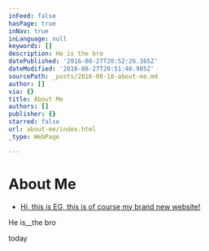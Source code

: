```yaml
---
inFeed: false
hasPage: true
inNav: true
inLanguage: null
keywords: []
description: He is the bro
datePublished: '2016-08-27T20:52:26.365Z'
dateModified: '2016-08-27T20:51:40.985Z'
sourcePath: _posts/2016-08-18-about-me.md
author: []
via: {}
title: About Me
authors: []
publisher: {}
starred: false
url: about-me/index.html
_type: WebPage

---
```

# About Me

* [Hi, this is EG, this is of course my brand new website!][0]

He is_**[][1]**_the bro

today

[0]: www.facebook.com
[1]: null
